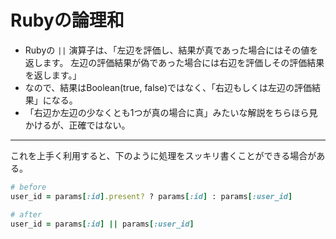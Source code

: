 # Rubyの論理和

- Rubyの `||` 演算子は、「左辺を評価し、結果が真であった場合にはその値を返します。 左辺の評価結果が偽であった場合には右辺を評価しその評価結果を返します。」
- なので、結果はBoolean(true, false)ではなく、「右辺もしくは左辺の評価結果」になる。
- 「右辺か左辺の少なくとも1つが真の場合に真」みたいな解説をちらほら見かけるが、正確ではない。

---

これを上手く利用すると、下のように処理をスッキリ書くことができる場合がある。

```ruby
# before
user_id = params[:id].present? ? params[:id] : params[:user_id]
```

```ruby
# after
user_id = params[:id] || params[:user_id]
```

